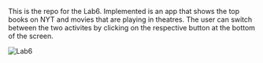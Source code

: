 This is the repo for the Lab6. Implemented is an app that shows the top books on NYT and movies that are playing in theatres.
The user can switch between the two activites by clicking on the respective button at the bottom of the screen.

![Lab6](https://user-images.githubusercontent.com/69495267/222546673-72b28a9f-44d8-4509-868d-46ad21934e26.gif)
